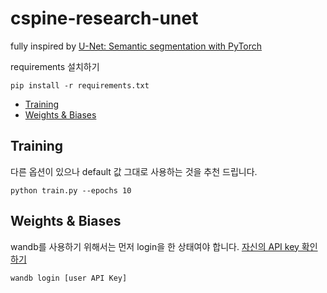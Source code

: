# cspine-research-unet

fully inspired by <a href="https://github.com/milesial/Pytorch-UNet">U-Net: Semantic segmentation with PyTorch<a>

requirements 설치하기
```
pip install -r requirements.txt
```

- [Training](#training)
- [Weights & Biases](#weights--biases)


## Training
다른 옵션이 있으나 default 값 그대로 사용하는 것을 추천 드립니다.
```
python train.py --epochs 10
```

## Weights & Biases
wandb를 사용하기 위해서는 먼저 login을 한 상태여야 합니다.
[자신의 API key 확인하기](https://app.wandb.ai/authorize)
```
wandb login [user API Key]
```
